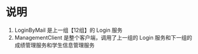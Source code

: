 # 说明
1. LoginByMail 是上一组【12组】的 Login 服务
2. ManagementClient 是整个客户端，调用了上一组的 Login 服务和下一组的成绩管理服务和学生信息管理服务
